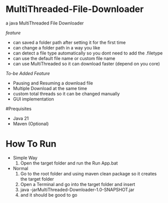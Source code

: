# MultiThreaded-File-Downloader
a java MultiThreaded File Downloader

*feature*
- can saved a folder path after setting it for the first time
- can change a folder path in a way you like
- can detect a file type automatically so you dont need to add the .filetype
- can use the default file name or custom file name
- can use MultiThreaded so it can download faster (depend on you core)

*To-be Added Feature*
- Pausing and Resuming a download file
- Multiple Download at the same time
- custom total threads so it can be changed manually
- GUI implementation



#Prequisites
- Java 21
- Maven (Optional)



# How To Run
- Simple Way
  1. Open the target folder and run the Run App.bat
- Normal
  1. Go to the root folder and using maven clean package so it creates the target folder
  2. Open a Terminal and go into the target folder and insert
  3. java -jarMultiThreaded-Downloader-1.0-SNAPSHOT.jar
  4. and it should be good to go
